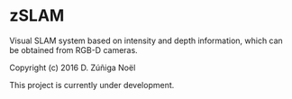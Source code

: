 # zSLAM

Visual SLAM system based on intensity and depth information, which can be obtained from RGB-D cameras.

Copyright (c) 2016 D. Zúñiga Noël

This project is currently under development.